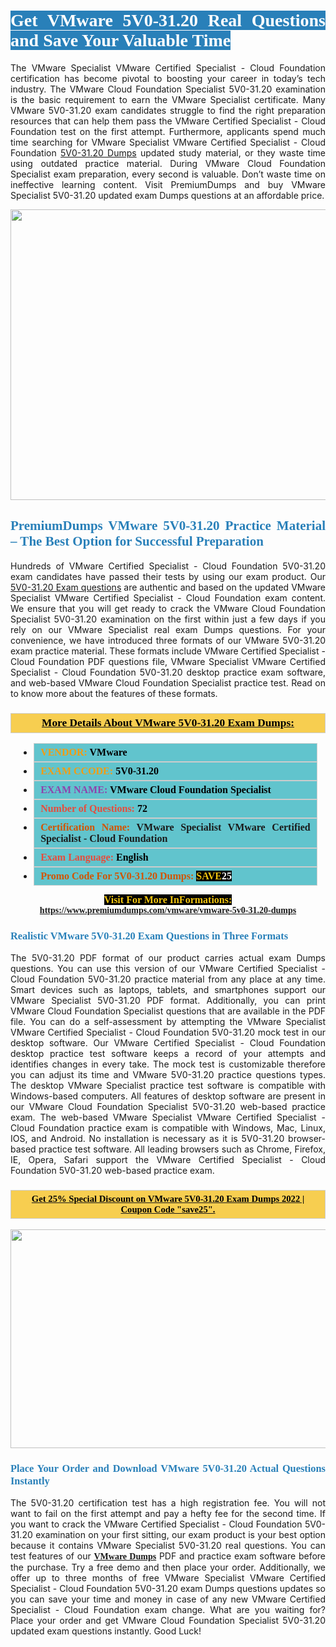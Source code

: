 <h1 style="text-align: justify;"><span style="color:#ffffff;"><span style="font-family:Georgia,serif;"><strong><span style="background-color:#2980b9;">Get VMware 5V0-31.20 Real Questions and Save Your Valuable Time</span></strong></span></span></h1>

<p style="text-align: justify;">The VMware Specialist VMware Certified Specialist - Cloud Foundation certification has become pivotal to boosting your career in today’s tech industry. The VMware Cloud Foundation Specialist 5V0-31.20 examination is the basic requirement to earn the VMware Specialist certificate. Many VMware 5V0-31.20 exam candidates struggle to find the right preparation resources that can help them pass the VMware Certified Specialist - Cloud Foundation test on the first attempt. Furthermore, applicants spend much time searching for VMware Specialist VMware Certified Specialist - Cloud Foundation <a href="https://www.premiumdumps.com/vmware/vmware-5v0-31.20-dumps">5V0-31.20 Dumps</a> updated study material, or they waste time using outdated practice material. During VMware Cloud Foundation Specialist exam preparation, every second is valuable. Don’t waste time on ineffective learning content. Visit PremiumDumps and buy VMware Specialist 5V0-31.20 updated exam Dumps questions at an affordable price.</p>

<p style="text-align: center;"><a href="https://www.premiumdumps.com/vmware/vmware-5v0-31.20-dumps"><img alt="" src="https://i.imgur.com/KJGzbJ2.jpeg" style="width: 700px; height: 465px;" /></a></p>

<h2 style="text-align: justify;"><span style="color:#2980b9;"><span style="font-family:Georgia,serif;"><strong>PremiumDumps VMware 5V0-31.20 Practice Material – The Best Option for Successful Preparation</strong></span></span></h2>

<p style="text-align: justify;">Hundreds of VMware Certified Specialist - Cloud Foundation 5V0-31.20 exam candidates have passed their tests by using our exam product. Our <a href="https://www.premiumdumps.com/vmware/vmware-5v0-31.20-dumps">5V0-31.20 Exam questions</a> are authentic and based on the updated VMware Specialist VMware Certified Specialist - Cloud Foundation exam content. We ensure that you will get ready to crack the VMware Cloud Foundation Specialist 5V0-31.20 examination on the first within just a few days if you rely on our VMware Specialist real exam Dumps questions. For your convenience, we have introduced three formats of our VMware 5V0-31.20 exam practice material. These formats include VMware Certified Specialist - Cloud Foundation PDF questions file, VMware Specialist VMware Certified Specialist - Cloud Foundation 5V0-31.20 desktop practice exam software, and web-based VMware Cloud Foundation Specialist practice test. Read on to know more about the features of these formats.</p>

<h3 style="background: #f7ce50; border: 1px solid rgb(204, 204, 204); padding: 5px 10px; text-align: center;"><span style="font-family:Georgia,serif;"><u><u><span style="color:#000000;"><span style="font-size:11pt"><span style="line-height:normal"><b><span style="font-size:13.0pt"><span cambria="">More Details About VMware 5V0-31.20 Exam Dumps:</span></span></b></span></span></span></u></u></span></h3>

<ul>
	<li style="margin:0cm 10pt">
	<div style="background:#61c4cd; border: 1px solid rgb(204, 204, 204); padding: 5px 10px; text-align: justify;"><span style="font-family:Georgia,serif;"><span style="font-size:11pt"><span style="line-height:normal"><b><span style="font-size:12.0pt"><span new="" roman="" times=""><span style="color:#f39c12;">VENDOR:</span> <span style="color:#000000;">VMware</span></span></span></b></span></span></span></div>
	</li>
	<li style="margin:0cm 10pt">
	<div style="background: #61c4cd; border: 1px solid rgb(204, 204, 204); padding: 5px 10px; text-align: justify;"><span style="font-family:Georgia,serif;"><span style="font-size:11pt"><span style="line-height:normal"><b><span style="font-size:12.0pt"><span new="" roman="" times=""><span style="color:#f39c12;">EXAM CCODE:</span> <span style="color:#000000;">5V0-31.20</span></span></span></b></span></span></span></div>
	</li>
	<li style="margin:0cm 10pt">
	<div style="background: #61c4cd; border: 1px solid rgb(204, 204, 204); padding: 5px 10px; text-align: justify;"><span style="font-family:Georgia,serif;"><span style="font-size:11pt"><span style="line-height:normal"><b><span style="font-size:12.0pt"><span new="" roman="" times=""><span style="color:#8e44ad;">EXAM NAME:</span> <span style="color:#000000;">VMware Cloud Foundation Specialist</span></span></span></b></span></span></span></div>
	</li>
	<li style="margin:0cm 10pt">
	<div style="background: #61c4cd; border: 1px solid rgb(204, 204, 204); padding: 5px 10px;"><span style="font-family:Georgia,serif;"><span style="font-size:11pt"><span style="line-height:normal"><b><span style="font-size:12.0pt"><span new="" roman="" times=""><span style="color:#e74c3c;">Number of Questions:</span><span style="color:#000000;"><span style="color:#f1c40f;"> </span>72</span></span></span></b></span></span></span></div>
	</li>
	<li style="margin:0cm 10pt">
	<div style="background: #61c4cd; border: 1px solid rgb(204, 204, 204); padding: 5px 10px; text-align: justify;"><span style="font-family:Georgia,serif;"><span style="font-size:11pt"><span style="line-height:normal"><b><span style="font-size:12.0pt"><span new="" roman="" times=""><span style="color:#d35400;">Certification Name:</span> VMware Specialist VMware Certified Specialist - Cloud Foundation</span></span></b></span></span></span></div>
	</li>
	<li style="margin:0cm 10pt">
	<div style="background: #61c4cd; border: 1px solid rgb(204, 204, 204); padding: 5px 10px; text-align: justify;"><span style="font-family:Georgia,serif;"><span style="font-size:11pt"><span style="line-height:normal"><b><span style="font-size:12.0pt"><span new="" roman="" times=""><span style="color:#e74c3c;">Exam Language:</span> <span style="color:#000000;">English</span></span></span></b></span></span></span></div>
	</li>
	<li style="margin:0cm 10pt">
	<div style="background: #61c4cd; border: 1px solid rgb(204, 204, 204); padding: 5px 10px;"><span style="font-family:Georgia,serif;"><span style="font-size:11pt"><span style="line-height:normal"><b><span style="font-size:12.0pt"><span new="" roman="" times=""><span style="color:#d35400;">Promo Code For 5V0-31.20 Dumps:</span><span style="color:#f1c40f;"> <span style="background-color:#000000;">SAVE</span></span><span style="color:#ffffff;"><span style="background-color:#000000;">25</span></span></span></span></b></span></span></span></div>
	</li>
</ul>

<p style="text-align: center;"><span style="font-family:Georgia,serif;"><strong><span style="font-size:16px;"><span style="color:#f1c40f;"><span style="background-color:#000000;">Visit For More InFormations:</span></span></span> <a href="https://www.premiumdumps.com/vmware/vmware-5v0-31.20-dumps">https://www.premiumdumps.com/vmware/vmware-5v0-31.20-dumps</a></strong></span></p>

<h3 style="text-align: justify;"><span style="color:#2980b9;"><span style="font-family:Georgia,serif;"><strong><strong><strong>Realistic VMware 5V0-31.20 Exam Questions in Three Formats</strong></strong></strong></span></span></h3>

<p style="text-align: justify;">The 5V0-31.20 PDF format of our product carries actual exam Dumps questions. You can use this version of our VMware Certified Specialist - Cloud Foundation 5V0-31.20 practice material from any place at any time. Smart devices such as laptops, tablets, and smartphones support our VMware Specialist 5V0-31.20 PDF format. Additionally, you can print VMware Cloud Foundation Specialist questions that are available in the PDF file. You can do a self-assessment by attempting the VMware Specialist VMware Certified Specialist - Cloud Foundation 5V0-31.20 mock test in our desktop software. Our VMware Certified Specialist - Cloud Foundation desktop practice test software keeps a record of your attempts and identifies changes in every take. The mock test is customizable therefore you can adjust its time and VMware 5V0-31.20 practice questions types. The desktop VMware Specialist practice test software is compatible with Windows-based computers. All features of desktop software are present in our VMware Cloud Foundation Specialist 5V0-31.20 web-based practice exam. The web-based VMware Specialist VMware Certified Specialist - Cloud Foundation practice exam is compatible with Windows, Mac, Linux, IOS, and Android. No installation is necessary as it is 5V0-31.20 browser-based practice test software. All leading browsers such as Chrome, Firefox, IE, Opera, Safari support the VMware Certified Specialist - Cloud Foundation 5V0-31.20 web-based practice exam.</p>

<h3 style="background: rgb(247, 206, 80); border: 1px solid rgb(204, 204, 204); padding: 5px 10px; text-align: center;"><span style="font-family:Georgia,serif;"><u><span style="color:#000000;"><span style="font-size:11pt;"><span style="line-height:normal;"><b><span cambria="">Get 25% Special Discount on VMware 5V0-31.20 Exam Dumps 2022 | Coupon Code "save25".</span></b></span></span></span></u></span></h3>

<p style="text-align: center;"><strong><strong><a href="https://www.premiumdumps.com/vmware/vmware-5v0-31.20-dumps"><img alt="" src="https://i.imgur.com/F18GQwv.jpeg" style="width: 700px; height: 350px;" /></a></strong></strong></p>

<h3 style="text-align: justify;"><strong><span style="color:#2980b9;"><span style="font-family:Georgia,serif;"><strong><strong><strong>Place Your Order and Download VMware 5V0-31.20 Actual Questions Instantly</strong></strong></strong></span></span></strong></h3>

<p style="text-align: justify;">The 5V0-31.20 certification test has a high registration fee. You will not want to fail on the first attempt and pay a hefty fee for the second time. If you want to crack the VMware Certified Specialist - Cloud Foundation 5V0-31.20 examination on your first sitting, our exam product is your best option because it contains VMware Specialist 5V0-31.20 real questions. You can test features of our <span style="font-family:Georgia,serif;"><strong><a href="https://www.premiumdumps.com/vmware-exam-dumps">VMware Dumps</a></strong></span> PDF and practice exam software before the purchase. Try a free demo and then place your order. Additionally, we offer up to three months of free VMware Specialist VMware Certified Specialist - Cloud Foundation 5V0-31.20 exam Dumps questions updates so you can save your time and money in case of any new VMware Certified Specialist - Cloud Foundation exam change. What are you waiting for? Place your order and get VMware Cloud Foundation Specialist 5V0-31.20 updated exam questions instantly. Good Luck!</p>
